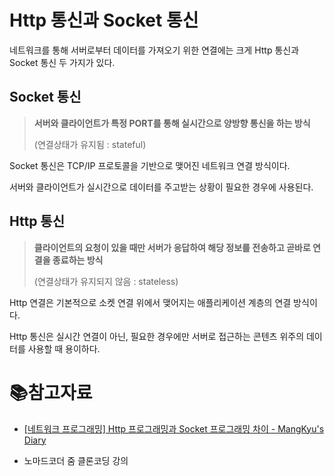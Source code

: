 # Http 통신과 Socket 통신

네트워크를 통해 서버로부터 데이터를 가져오기 위한 연결에는 크게 Http 통신과 Socket 통신 두 가지가 있다.

## Socket 통신

> **서버와 클라이언트가 특정 PORT를 통해 실시간으로 양방향 통신을 하는 방식**
> 
> (연결상태가 유지됨 : stateful)

Socket 통신은 TCP/IP 프로토콜을 기반으로 맺어진 네트워크 연결 방식이다.

서버와 클라이언트가 실시간으로 데이터를 주고받는 상황이 필요한 경우에 사용된다.

## Http 통신

> **클라이언트의 요청이 있을 때만 서버가 응답하여 해당 정보를 전송하고 곧바로 연결을 종료하는 방식**
> 
> (연결상태가 유지되지 않음 : stateless)

Http 연결은 기본적으로 소켓 연결 위에서 맺어지는 애플리케이션 계층의 연결 방식이다. 

Http 통신은 실시간 연결이 아닌, 필요한 경우에만 서버로 접근하는 콘텐츠 위주의 데이터를 사용할 때 용이하다. 



# :books:참고자료

- [[네트워크 프로그래밍] Http 프로그래밍과 Socket 프로그래밍 차이 - MangKyu's Diary](https://mangkyu.tistory.com/48)

- 노마드코더 줌 클론코딩 강의

